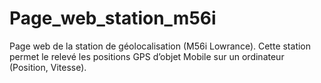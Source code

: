 # Page_web_station_m56i
Page web de la station de géolocalisation (M56i Lowrance). Cette station permet le relevé les positions GPS d’objet Mobile sur un ordinateur (Position, Vitesse). 
